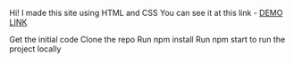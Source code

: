 Hi! 
I made this site using HTML and CSS
You can see it at this link
    - [DEMO LINK](https://daniilbarilotti.github.io/miami-landing/)

Get the initial code
Clone the repo
Run npm install
Run npm start to run the project locally
